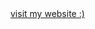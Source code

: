 <!DOCTYPE html>
<html>
	<body>
	<a href = " https://seafood0607.github.io/" target = "_blank">visit my website :)</a>
	</body>
</html>
